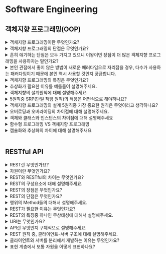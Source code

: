 # Software Engineering

## 객체지향 프로그래밍(OOP)

<details>
  <summary> 객체지향 프로그래밍이란 무엇인가요?</summary>

> 객체지향프로그램이란 일종의 코드 패러다임이라고 생각합니다. 객체지향 프로그래밍의 이전은 컴퓨터가 사고하여 코딩했지만 개발자들이 어떻게 좋은 코드를 짤까 고민하며 속성과 메소드를 사람이 인지하여 코드 작성하기 시작했고, 결과로 코드의 가독성 증가, 유지보수성 증가 등등 많은 장점들이 발생하였습니다. 즉, 객체지향 프로그래밍은 프로그램의 대한 인지론 중 하나입니다.  
</details>

<details>
  <summary> 객체지향 프로그래밍의 단점은 무엇인가요?</summary>
  
> 보통 얘기하는 용량증가나 복잡성 증가가 있지만 개인적으로 이는 상대적인 것 같습니다. 다른 것을 적용해도 똑같은 단점이 존재할 것입니다.
> 
> - 실행 속도가 느림
> - 프로그램 용량이 큼 - 객체 단위로 프로그램을 많이 만들다보면, 불필요한 정보들이 같이 삽입될 수 있고, 이는 프로그램의 용량 증가로 이어질 수 있습니다.
> - 설계에 많은 시간 소요 - 클래스별로, 객체별로 설계하고, 상속 등의 구조 또한 설계하여야 하기 때문에, 설계단계부터 많은 시간이 소모됩니다.

</details>

<details>
  <summary> 흔히 얘기하는 단점은 모두 가지고 있으니 이왕이면 장점이 더 많은 객체지향 프로그래밍을 사용하자는 말인가요?</summary>
  
> 다수가 선호하는 패러다임은 존재한다고 생각합니다. 장점이 더 많아서, 좋아서 쓴다기 보다는 다수가 사용하는 패러다임을 사용하자는 의견입니다.

</details>

<details>
  <summary> 본인 관점에서 좋지 않은 방법이 새로운 패러다임으로 자리잡을 경우, 다수가 사용하는 패러다임이기 때문에 본인 역시 사용할 것인지 궁금합니다. </summary>
  
> 현재 멀티 패러다임의 개념이 등장 했습니다. 예를들어 현재 새롭게 떠오르는 자바스크립트의 함수형 프로그래밍 패러다임과 기존의 객체지향 프로그래밍의 패러다임이 섞여서 유지되고 있습니다. 즉, 하나의 패러다임만을 쓰기 보단 여러 개를 적절히 섞어서 사용하는 것이 중요한 것 같다.
> 
> Q. 함수형 프로그래밍이란?
>> - 함수형 프로그래밍은 거의 모든 것을 순수 함수로 나누어 문제를 해결하는 기법으로, 작은 문제를 해결하기 위한 함수를 작성하여 가독성을 높이고 유지보수를 용이하게 해준다.
  
</details>

<details>
  <summary> 객체지향 프로그래밍의 특징은 무엇인가요?</summary>
  
> - 추상화 - 객체의 공통적인 속성과 기능을 추출하여 정의하는 것
> 
> - 캡슐화 - 서로 연관있는 속성과 기능들을 하나의 캡슐(capsule)로 만들어 데이터를 외부로부터 보호하는 것. 즉, 외부와 내부를 분리하여 사용하는 것.
> 
> - 상속 - 기존의 클래스를 재활용하여 새로운 클래스를 작성하는 것. 코드의 재사용성을 높여 반복적인 코드를 최소화하고 공유하는 속성과 기능에 간편하게 접근할 수 있게 해준다.
> 
> - 다형성 - 어떤 객체의 속성이나 기능이 상황에 따라 여러 가지 형태를 가질 수 있는 성질이다. 언어마다 다르지만, 자바를 기준으로 설명하자면 오버로딩이나 오버라이딩이 존재
  
</details>

<details>
  <summary> 추상화가 필요한 이유를 예를들어 설명해주세요.</summary>
  
> 추상화란 공통적인 속성이나 기능을 추출하여 하나로 정의하는 걸 의미한다. 많이 사용되는 예시를 생각해보자면, 오토바이나 자전거 모두 '이동 수단'입니다. 또한 공통적인 기능으로는 '운전'이 있습니다. 이를 하나로 묶어서 '이동 수
> 단'이라는 상위 클래스와 상속 관계를 만들 수 있습니다. '운전' 을 추상 메소드로 정의하여 '이동 수단'을 상속 받아 오토바이와, 자전거에서 '운전' 메소드를 재정의 하여 사용할 수 있습니다. 즉, 여러 이동 수단들과 공통적인 기능을
> 추상화하여 사용함으로서 역할과 구현의 분리를 통해 보다 가독성있고 일관성있는 코드를 구현할 수 있습니다.

  
</details>

<details>
  <summary> 객체지향의 설계원칙에 대해 설명해주세요.</summary>
  
> 객체지향 프로그래밍의 설계 5원칙에는 단일 책임 원칙, 개방-폐쇄 원칙, 리스 코프 치환 원칙, 인터페이스 분리 원칙, 의존 역전 원칙이 있습니다.
>
> 1. 단일 책임 원칙이란 모든 클래스는 각각 하나의 책임만을 가져야 합니다. 또한 클래스는 해당 책임을 완전히 캡슐화해야 함을 말합니다.
>
> 2. 개방-폐쇄 원칙은 확장에는 열려있고 수정에는 닫혀있는. 즉, 기존의 코드를 변경하지 않으면서(Closed), 기능을 추가할 수 있도록(Open) 설계가 되어야 한다는 원칙을 말합니다.
>
> 3. 리스 코프 치환 원칙은 자식 클래스는 언제나 자신의 부모 클래스를 대체할 수 있다는 원칙입니다. 즉, 부모 클래스가 들어갈 자리에 자식 클래스를 넣어도 계획대로 잘 작동해야 합니다.
>
> 4. 인터페이스 분리 원칙은 클라이언트의 목적과 용도에 적합한 인터페이스 만을 제공하는 것입니다.
>
> 5. 의존 역전 원칙은 고수준 모듈은 저수준 모듈의 구현에 의존해서는 안 되며, 저수준 모듈이 고수준 모듈에 의존해야 한다는 것입니다.
>  - 고수준 모듈 : 입력과 출력으로부터 먼 추상화된 모듈
>  - 저수준 모듈: 입력과 출력으로부터 가까운 구현 모듈

</details>

<details>
  <summary> 5원칙중 SRP(단일 책임 원칙)의 적용은 어떤식으로 해야하나요?</summary>
  
> 함수형 프로그래밍에 한해 말하자면, 함수를 잘게잘게 쪼개서 정말 하나의 기능만을 수행하도록 만드는 것입니다. 즉, 하나의 임무, 책임만을 담당하도록 작게 쪼개어 설계해야한다고 생각합니다.
  
</details>

<details>
  <summary> 객체지향 프로그래밍의 설계 5원칙중 가장 중요한 원칙은 무엇이라고 생각하나요?</summary>
  
> 원칙이기 때문에 중요도는 따질 수 없을 것 같습니다. 하지만 가장 지키기 어려운건 개방-폐쇄 원칙이라고 생각합니다. </br>
> 개방-패쇄 원칙은 주니어 단계에선 인지하고 지키기가 어렵고, 어떻게 적용해야하는지는 배우고 싶습니다.

</details>

<details>
  <summary> 오버로딩과 오버라이딩의 차이점에 대해 설명해주세요.</summary>
  
> 오버라이딩은 부모 클래스와 자식 클래스 사이에서 발생하는 것으로 부모 클래스의 메소드를 자식 클래스에서 재정의하여 사용하는 것입니다. 부모 클래스의 메소드와 이름, 매개변수, 변환 타입이 모두 동일해야합니다.</br>
> 오버로딩은 동일한 클래스 내에서 같은 이름을 가진 메소드가 존재했을 때 매개변수의 개수 또는 타입을 달리하여 동일한 이름의 메소드를 정의하는 것을 의미합니다.

</details>

<details>
  <summary> 객체와 클래스와 인스턴스의 차이점에 대해 설명해주세요</summary>
  
> - 클래스: 객체를 만들어 내기 위한 틀, 연관되어 있는 변수와 메서드의 집합
> - 객체: 소프트웨어 세계에서 구현할 대상
> - 인스턴스: 소프트웨어 세계에서 구현된 실체. 각 인스턴스는 힙 영역에서 별도 생성된다.

</details>

<details>
  <summary> 함수형 프로그래밍 VS 객체지향 프로그래밍</summary>
  
>함수형 프로그래밍에서는 함수 자체가 일급 객체가 되지만, 객체지향 프로그래밍에서는 클래스가 일급 객체가 됩니다. 일급 객체란 함수의 인자로도 넘겨질 수 있고, 변수에 대입도 가능한 객체를 말합니다. 또한 함수형 프로그래밍에서는 프로그램을 상태 값을 지니지 않은 함수들의 연속으로 볼 수 있고, 객제지향 프로그래밍에서는 프로그램을 상호작용하는 객체들의 집합으로 볼 수 있습니다. 왜냐하면 함수형 프로그래밍의 경우 값의 연산 및 결과 도출 중심으로 코드작성이 이루어지고, 객체지향 프로그램의 경우 클래스 디자인과 객체들의 관계를 중심으로 코드 작성이 이루어지기 때문입니다.

</details>

<details>
  <summary> 캡슐화와 추상화의 차이에 대해 설명해주새요</summary>
</details>
</br>


## RESTful API
<details>
  <summary> REST란 무엇인가요? </summary>  
  
  > REST란 자원을 이름으로 구분하여 해당 자원의 상태를 주고받는 모든 것을 의미합니다. 구체적으로 설명하자면 HTTP URI를 통해 자원을 명시하고, HTTP Method를 통해 해당 자원에 대한 CRUD 를 적용하는 것을 의미합니다.

</details>

<details>
  <summary> 자원이란 무엇인가요? </summary>  

  > 자원은 접근할 때 구분이 되는 고유한 아이디이자 해당 소프트웨어가 관리하는 모든 것입니다.
</details>

<details>
  <summary> REST와 RESTful의 차이는 무엇인가요? </summary>  

  > RESTful은  REST의 설계 규칙을 잘 지켜서 만들어진 것을 의미합니다. 
</details>

<details>
  <summary> REST의 구성요소에 대해 설명해주세요. </summary>  

  > REST의 구성 요소로는 자원, 행위, 표현이 있습니다. </br>
  >- 자원은 URI입니다. 모든 자원에는 고유한 아이디가 존재하고, 이 자원은 서버에 존재합니다. </br>
  >- 행위는 Method로 GET, POST, PATCH, DELETE 등의 HTTP Method를 사용합니다. </br>
  >- 표현은 클라이언트와 서버가 데이터를 주고받는 응답의 형태로 JSON, XML 등이 있습니다.

</details>

<details>
  <summary> REST의 장점은 무엇인가요? </summary>  

  >- 통신이 균일하기 때문에 형태에 상관없이 사용할 수 있습니다.
  >- HTTP 프로토콜의 인프라를 그대로 사용하기 때문에 REST API 사용을 위한 별도의 인프라를 구축할 필요가 없습니다.
  >- HTTP 프로토콜의 표준을 활용하기 때문에 여러 추가적인 장점을 함께 가져갈 수 있습니다.
  >- HTTP 표준 프로토콜을 따르는 모든 플랫폼에서 사용이 가능합니다.
  >- REST API 메시지가 의도하는 바를 명확하게 나타내므로 의도하는 바를 쉽게 파악할 수 있습니다.
  >- 서버와 클라이언트의 역할을 명확하게 분리할 수 있습니다.

</details>

<details>
  <summary> REST의 단점은 무엇인가요? </summary>  

  >- HTTP 통신할때만 사용이 가능합니다.
  >- 행위의 Method 가 제한적입니다.
  >- 표준이 존재하지 않습니다.
</details>

<details>
  <summary> 행위의 Method들의 대해서 설명해주세요. </summary>  

  >- GET : 정보를 요청(Read)
  >- POST : 정보를 입력(Create)
  >- PUT : 정보를 업데이트 (Update)
  >- PATCH : 정보의 일부만 업데이트(Update)
  >- DELETE : 정보 삭제(Delete)
</details>

<details>
  <summary> REST가 필요한 이유는 무엇인가요? </summary>  

  > 서버가 통신할 때 통신에만 집중이 가능하여 원할한 통신을 할 수 있습니다. 또한 애플리케이션의 분리 및 통합, 다양한 클라이언트의 등장과 최근의 서버 프로그램은 다양한 브라우저와 안드로이드폰, 아이폰과 같은 모바일 디바이스에서도 통신을 할 수 있어야 합니다. 이러한 멀티 플랫폼에 대한 지원을 위해 서비스 자원에 대한 아키텍처를 설계하고 이용하는 방법을 모색한 결과, REST의 필요성이 커지게 되었습니다.
</details>

<details>
  <summary> REST의 특징중 하나인 무상태성에 대해서 설명해주세요. </summary>  

  > 무상태성이란 클라이언트의 context를 서버에 저장하지 않는 걸 의미합니다. 즉, 세션이나 쿠키와 같은 context 정보를 신경쓰지 않아도 되므로 구현이 단순해집니다. 또한 무상태성을 갖게되면 서버는 각각의 요청을 완전히 별개의 것으로 인식하고 처리합니다. 
</details>

<details>
  <summary> URI는 무엇인가요? </summary>  

  > 통신을 할 때 사용하는 자원의 고유 아이디로서 URI를 통해 자원을 식별합니다.
</details>

<details>
  <summary> API란 무엇인지 구체적으로 설명해주세요. </summary>  

  > 데이터와 기능을 제공하여 컴퓨터 프로그램간 상호작용을 하며, 서로 정보 교환이 가능하게 해주는 매개체입니다. 즉, 통신을 할 때 정해놓은 규약이나 약속인데 이를 통해 원할하게 통신이 가능합니다. 
</details>

<details>
  <summary> REST 원칙 중, 클라이언트-서버 구조에 대해 설명해주세요. </summary>  

  > 클라이언트 응용 프로그램과 서버 응용 프로그램이 서로에 대한 종속성 없이 분리되어 개발되어야 함을 의미합니다. 클라이언트는 서버의 내부 동작에 대한 이해 없이, 리소스 URI만을 알고 동작해야합니다. 서버와 클라이언트는 인터페이스가 변경되지 않는 한 독립적으로 교체 및 개발될 수 있어야 함을 의미합니다.
</details>

<details>
  <summary> 클라이언트와 서버를 분리해서 개발하는 이유는 무엇인가요? </summary>  

  > 클라이언트와 서버를 구분해서 개발하면 각자의 역할이 명확해집니다. 이를 통해 서로 간의 의존성을 최소화하여 개발이 가능하다고 생각합니다.
</details>

<details>
  <summary> 표현 계층에서 보통 자원을 어떻게 표현하나요? </summary> 

  > Client가 자원의 상태에 대한 조작을 요청하면 Server는 이에 대해 응답(표현)을 보내는데, 자원은 `JSON`, `XML`, `TEXT`, `RSS` 등으로 표현되어 나타내질 수 있습니다. 그 중에서도 `JSON` 혹은 `XML`을 통해 전달하는 것이 일반입니다.

</details>


